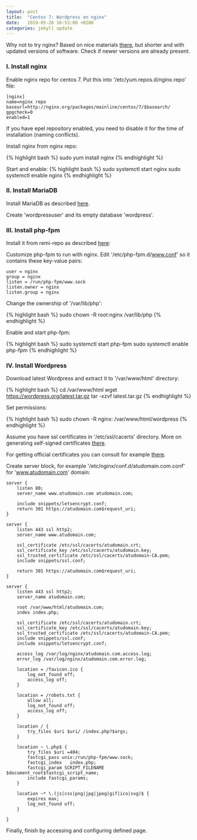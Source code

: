 ```yaml
---
layout: post
title:  "Centos 7: Wordpress on nginx"
date:   2019-05-26 16:53:00 +0200
categories: jekyll update
---
```


Why not to try nginx? Based on nice materials [there][there], but shorter and with updated versions of software. Check if newer versions are already present.

### I. Install nginx

Enable nginx repo for centos 7. Put this into '/etc/yum.repos.d/nginx.repo' file:

```
[nginx]
name=nginx repo
baseurl=http://nginx.org/packages/mainline/centos/7/$basearch/
gpgcheck=0
enabled=1
```

If you have epel repository enabled, you need to disable it for the time of installation (naming conflicts).

Install nginx from nginx repo:

{% highlight bash %}
sudo yum install nginx
{% endhighlight %}

Start and enable:
{% highlight bash %}
sudo systemctl start nginx
sudo systemctl enable nginx
{% endhighlight %}

### II. Install MariaDB

Install MariaDB as described [here][here2].

Create 'wordpressuser' and its empty database 'wordpress'.

### III. Install php-fpm

Install it from remi-repo as described [here][here]:

Customize php-fpm to run with nginx. Edit '/etc/php-fpm.d/www.conf' so it contains these key-value pairs:

```
user = nginx
group = nginx
listen = /run/php-fpm/www.sock
listen.owner = nginx
listen.group = nginx
```

Change the ownership of '/var/lib/php':

{% highlight bash %}
sudo chown -R root:nginx /var/lib/php
{% endhighlight %}

Enable and start php-fpm:

{% highlight bash %}
sudo systemctl start php-fpm
sudo systemctl enable php-fpm
{% endhighlight %}

### IV. Install Wordpress

Download latest Wordpress and extract it to '/var/www/html' directory:

{% highlight bash %}
cd /var/www/html
wget https://wordpress.org/latest.tar.gz
tar -xzvf latest.tar.gz
{% endhighlight %}

Set permissions:

{% highlight bash %}
sudo chown -R nginx: /var/www/html/wordpress
{% endhighlight %}

Assume you have ssl certificates in '/etc/ssl/cacerts' directory. More on generating self-signed certificates [there][there2].

For getting official certificates you can consult for example [there][there3].

Create server block, for example '/etc/nginx/conf.d/atudomain.com.conf' for 'www.atudomain.com' domain:

```
server {
    listen 80;
    server_name www.atudomain.com atudomain.com;

    include snippets/letsencrypt.conf;
    return 301 https://atudomain.com$request_uri;
}

server {
    listen 443 ssl http2;
    server_name www.atudomain.com;

    ssl_certificate /etc/ssl/cacerts/atudomain.crt;
    ssl_certificate_key /etc/ssl/cacerts/atudomain.key;
    ssl_trusted_certificate /etc/ssl/cacerts/atudomain-CA.pem;
    include snippets/ssl.conf;

    return 301 https://atudomain.com$request_uri;
}

server {
    listen 443 ssl http2;
    server_name atudomain.com;

    root /var/www/html/atudomain.com;
    index index.php;

    ssl_certificate /etc/ssl/cacerts/atudomain.crt;
    ssl_certificate_key /etc/ssl/cacerts/atudomain.key;
    ssl_trusted_certificate /etc/ssl/cacerts/atudomain-CA.pem;
    include snippets/ssl.conf;
    include snippets/letsencrypt.conf;

    access_log /var/log/nginx/atudomain.com.access.log;
    error_log /var/log/nginx/atudomain.com.error.log;

    location = /favicon.ico {
        log_not_found off;
        access_log off;
    }

    location = /robots.txt {
        allow all;
        log_not_found off;
        access_log off;
    }

    location / {
        try_files $uri $uri/ /index.php?$args;
    }

    location ~ \.php$ {
        try_files $uri =404;
        fastcgi_pass unix:/run/php-fpm/www.sock;
        fastcgi_index   index.php;
        fastcgi_param SCRIPT_FILENAME $document_root$fastcgi_script_name;
        include fastcgi_params;
    }

    location ~* \.(js|css|png|jpg|jpeg|gif|ico|svg)$ {
        expires max;
        log_not_found off;
    }

}
```

Finally, finish by accessing and configuring defined page.

[there]: https://linuxize.com/post/how-to-install-wordpress-with-nginx-on-centos-7/
[there2]: https://atudomain.github.io/jekyll/update/2019/04/28/generate-ssl-certificate.html
[there3]: https://linuxize.com/post/secure-nginx-with-let-s-encrypt-on-centos-7/
[here]: https://atudomain.github.io/jekyll/update/2019/05/26/php-centos7.html
[here2]: https://atudomain.github.io/jekyll/update/2019/05/26/mariadb-centos7.html

